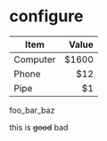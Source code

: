 configure
=========

| Item      | Value |
| --------- | -----:|
| Computer  | $1600 |
| Phone     |   $12 |
| Pipe      |    $1 |
foo_bar_baz


this is ~~good~~ bad
